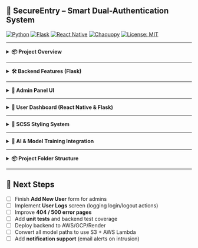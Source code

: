 ## 🚪 SecureEntry – Smart Dual-Authentication System

[![Python](https://img.shields.io/badge/Python-3.12-blue.svg)](https://www.python.org/)
[![Flask](https://img.shields.io/badge/Flask-2.x-black.svg)](https://flask.palletsprojects.com/)
[![React Native](https://img.shields.io/badge/React%20Native-Mobile%20App-blue.svg)](https://reactnative.dev/)
[![Chaquopy](https://img.shields.io/badge/Chaquopy-Embedded%20Python-orange.svg)](https://chaquo.com/chaquopy/)
[![License: MIT](https://img.shields.io/badge/License-MIT-yellow.svg)](https://opensource.org/licenses/MIT)

---

<details>
<summary><strong>📦 Project Overview</strong></summary>

SecureEntry is a real-time, AI-powered smart authentication system that uses both face and voice recognition to control access to secured environments. The system includes:

* 🌐 Flask-based backend
* 📱 React Native mobile frontend
* 🧠 Embedded AI (FaceNet + Keras Voice model)
* 🔐 Admin + User dashboards
* 📸 Face + 🎙️ Voice dual-auth for secure entry

</details>

---

<details>
<summary><strong>🛠️ Backend Features (Flask)</strong></summary>

* ✅ **User Authentication System**

  * Flask-Login integration
  * Sign Up / Login / Logout flows
  * Admin vs User role segregation
  * Profile management (face/voice samples)

* 👑 **Admin Role**

  * `@admin_required` route protection
  * Admin-only UI and actions

* 🧠 **AI Integration**

  * FaceNet & Voice Recognition using Keras
  * Voice model retraining via Chaquopy (in Android)
  * Face model update & retraining support

</details>

---

<details>
<summary><strong>🎨 Admin Panel UI</strong></summary>

* 📂 Structured under `templates/admin/` + `static/scss/_admin.scss`

* 🧭 Dashboard Sections:

  * 👥 Manage Users (with Promote, Delete, Export, Search, Pagination)
  * 📜 User Logs (Coming Soon)
  * 🧠 Model Status (Retrain Face/Voice)

* 🔁 Back to user dashboard button

* 🧩 Styled with modular SCSS (`@use`)

* ⚡ Fully mobile-responsive layout

</details>

---

<details>
<summary><strong>📲 User Dashboard (React Native & Flask)</strong></summary>

* 🧑 Face & 🎙 Voice authentication pages
* 👤 Profile with:

  * Add/Update face samples
  * Add/Update voice samples
  * Automatic model retraining after updates
* ⚙ Settings, ℹ About Us pages
* 👑 *Admin Dashboard* link (visible only if user is admin)

</details>

---

<details>
<summary><strong>📁 SCSS Styling System</strong></summary>

* ✅ Modular SCSS setup:

  * `_admin.scss`, `_index.scss`, `main.scss`
* 🎨 Design includes:

  * Neumorphic buttons
  * Cards with shadows and hover effects
  * Clean table UI
  * Responsive dashboard grid
* 🔁 Live-compiled via `sass --watch`

</details>

---

<details>
<summary><strong>🧠 AI & Model Training Integration</strong></summary>

* 🎙️ Voice Recognition:

  * Keras-based model (TFLite)
  * Retraining triggered from app
  * Model stored locally and updated via Chaquopy

* 👨‍🦰 Face Recognition:

  * Based on FaceNet embeddings (TFLite)
  * Face data added via profile page
  * Verification logic built in Kotlin (`FaceRecognitionHelper.kt`)

</details>

---

<details>
<summary><strong>📦 Project Folder Structure</strong></summary>

```
SecureEntry/
│
├── app/
│   ├── templates/
│   │   ├── admin/
│   │   └── base.html, login.html, etc.
│   ├── static/
│   │   ├── scss/
│   │   └── css/
│   ├── routes.py
│   ├── models.py
│   ├── forms.py
│   └── ...
│
├── SecureEntry20/          # React Native mobile app
│
├── voice_model/            # Voice samples & model
├── face_model/             # FaceNet embeddings & helper
└── run.py
```

</details>

---

## 🚀 Next Steps

* [ ] Finish **Add New User** form for admins
* [ ] Implement **User Logs** screen (logging login/logout actions)
* [ ] Improve **404 / 500 error pages**
* [ ] Add **unit tests** and backend test coverage
* [ ] Deploy backend to AWS/GCP/Render
* [ ] Convert all model paths to use S3 + AWS Lambda
* [ ] Add **notification support** (email alerts on intrusion)